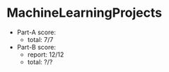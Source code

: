 # MachineLearningProjects

- Part-A score: 
    - total: 7/7
- Part-B score:
    - report: 12/12
    - total: ?/?
